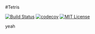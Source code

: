 #Tetris

[![Build Status](https://travis-ci.org/maru143/tetris.svg?branch=master)](https://travis-ci.org/maru143/tetris)
[![codecov](https://codecov.io/gh/maru143/tetris/branch/master/graph/badge.svg)](https://codecov.io/gh/maru143/tetris)
[![MIT License](http://img.shields.io/badge/license-MIT-blue.svg?style=flat)](LICENSE)

yeah
